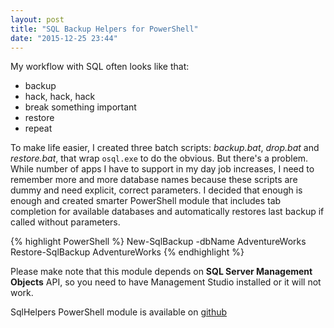 ```yaml
---
layout: post
title: "SQL Backup Helpers for PowerShell"
date: "2015-12-25 23:44"
---
```


My workflow with SQL often looks like that:

* backup
* hack, hack, hack
* break something important
* restore
* repeat

To make life easier, I created three batch scripts: _backup.bat_, _drop.bat_ and _restore.bat_, that wrap `osql.exe` to do the obvious. But there's a problem. While number of apps I have to support in my day job increases, I need to remember more and more database names because these scripts are dummy and need explicit, correct parameters. I decided that enough is enough and created smarter PowerShell module that includes tab completion for available databases and automatically restores last backup if called without parameters.

{% highlight PowerShell %}
New-SqlBackup -dbName AdventureWorks
Restore-SqlBackup AdventureWorks
{% endhighlight %}

Please make note that this module depends on __SQL Server Management Objects__ API, so you need to have Management Studio installed or it will not work.

SqlHelpers PowerShell module is available on [github][sqlUtils]

[sqlUtils]: https://github.com/piotratais/SqlHelpersPS/
